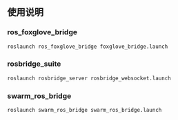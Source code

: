 ## 使用说明

### ros_foxglove_bridge

```bash
roslaunch ros_foxglove_bridge foxglove_bridge.launch
```

### rosbridge_suite

```bash
roslaunch rosbridge_server rosbridge_websocket.launch
```

### swarm_ros_bridge

```bash
roslaunch swarm_ros_bridge swarm_ros_bridge.launch
```